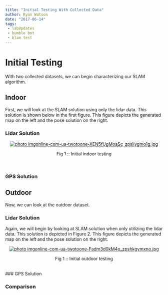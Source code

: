 ```yaml
---
title: "Initial Testing With Collected Data"
author: Ryan Watson
date: "2017-06-14"
tags:
 - labUpdates
 - bumble bot
 - blam test
---
```


# Initial Testing 

With two collected datasets, we can begin characterizing our SLAM algorithm. 

## Indoor 


First, we will look at the SLAM solution using only the lidar data. This solution 
is shown below in the first figure. This figure depicts the generated map on the left and 
the pose solution on the right. 

### Lidar Solution
<p align="center">
<a href="http://s1347.photobucket.com/user/rwatso12/media/imgonline-com-ua-twotoone-XEN5fUgMoaSc_zpsliygmo1g.jpg.html" target="_blank"><img src="http://i1347.photobucket.com/albums/p701/rwatso12/imgonline-com-ua-twotoone-XEN5fUgMoaSc_zpsliygmo1g.jpg" border="0" alt=" photo imgonline-com-ua-twotoone-XEN5fUgMoaSc_zpsliygmo1g.jpg"/></a>
</p>
<p align="center">
Fig 1 :: Initial indoor testing   
</p>
<br>


### GPS Solution 



## Outdoor 

Now, we can look at the outdoor dataset. 

### Lidar Solution 

Again, we will begin by looking at SLAM solution when only utilizing the lidar 
data. This solution is depicted in Figure 2. This figure depicts the generated 
map on the left and the pose solution on the right. 


<p align="center">
<a href="http://s1347.photobucket.com/user/rwatso12/media/imgonline-com-ua-twotoone-Fadm3d0kM4o_zpshkgymxno.jpg.html" target="_blank"><img src="http://i1347.photobucket.com/albums/p701/rwatso12/imgonline-com-ua-twotoone-Fadm3d0kM4o_zpshkgymxno.jpg" border="0" alt=" photo imgonline-com-ua-twotoone-Fadm3d0kM4o_zpshkgymxno.jpg"/></a>
</p>
<p align="center">
Fig 1 :: Initial outdoor testing   
</p>
<br>
### GPS Solution 

### Comparison

